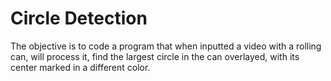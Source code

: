 # Circle Detection

The objective is to code a program that when inputted a video with a rolling can, will process it, find the largest circle in the can overlayed, with its center marked in a different color. 